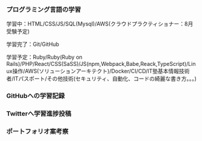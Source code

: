 ### プログラミング言語の学習
学習中：HTML/CSS/JS/SQL(Mysql)/AWS(クラウドプラクティショナー：8月受験予定)

学習完了：Git/GitHub

学習予定：Ruby/Ruby(Ruby on Rails)/PHP/React/CSS(SaSS)/JS(npm,Webpack,Babe,Reack,TypeScript)/Linux操作/AWS(ソリューションアーキテクト)/Docker/CI/CD/IT塾基本情報技術者/ITパスポート/その他技術(セキュリティ、自動化、コードの綺麗な書き方。。。)
### GitHubへの学習記録
### Twitterへ学習進捗投稿
### ポートフォリオ案考察
